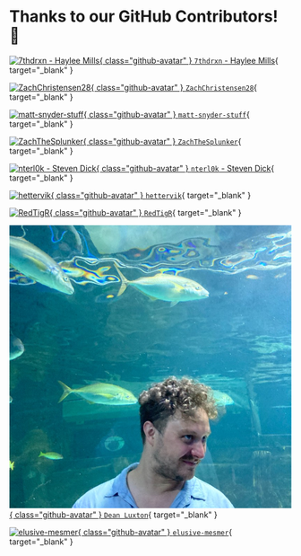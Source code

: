 # Thanks to our GitHub Contributors! :raised_hands:

[![7thdrxn - Haylee Mills](https://avatars.githubusercontent.com/u/12771156?v=4){ class="github-avatar" } `7thdrxn` - Haylee Mills](https://github.com/7thdrxn "Follow 7thdrxn"){ target="_blank" }

[![ZachChristensen28](https://avatars.githubusercontent.com/u/23529374?v=4){ class="github-avatar" } `ZachChristensen28`](https://github.com/ZachChristensen28 "Follow ZachChristensen28"){ target="_blank" }

[![matt-snyder-stuff](https://avatars.githubusercontent.com/u/71462314?v=4){ class="github-avatar" } `matt-snyder-stuff`](https://github.com/matt-snyder-stuff "Follow matt-snyder-stuff"){ target="_blank" }

[![ZachTheSplunker](https://avatars.githubusercontent.com/u/56560139?v=4){ class="github-avatar" } `ZachTheSplunker`](https://github.com/ZachTheSplunker "Follow ZachTheSplunker"){ target="_blank" }

[![nterl0k - Steven Dick](https://avatars.githubusercontent.com/u/38897662?v=4){ class="github-avatar" } `nterl0k` - Steven Dick](https://github.com/nterl0k "Follow nterl0k"){ target="_blank" }

[![hettervik](https://avatars.githubusercontent.com/u/30823688?v=4){ class="github-avatar" } `hettervik`](https://github.com/hettervik "Follow hettervik"){ target="_blank" }

[![RedTigR](https://ca.slack-edge.com/TLRQHBNKD-UUHMZ9CL8-0e1195c46b5b-512){ class="github-avatar" } `RedTigR`](https://outpost-frontline.slack.com/team/UUHMZ9CL8 "Follow RedTigR"){ target="_blank" }

[![Dean Luxton](../assets/authors/dean_luxton_linkedin.jpg){ class="github-avatar" } `Dean Luxton`](https://au.linkedin.com/in/dean-luxton-28494780 "Follow Dean Luxton"){ target="_blank" }

[![elusive-mesmer](https://avatars.githubusercontent.com/u/117061618?v=4){ class="github-avatar" } `elusive-mesmer`](https://github.com/elusive-mesmer/ "Follow elusive-mesmer"){ target="_blank" }
